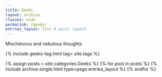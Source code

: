 ```yaml
---
title: Geeks
layout: archive
classes: wide
permalink: /geeks/
entries_layout: list # posts layout
---
```

Mischievous and nebulous thoughts

{% include geeks-tag.html tag= site.tags %}

<!--posts-->
{% assign posts = site.categories.Geeks %}
{% for post in posts %} 
    {% include archive-single.html type=page.entries_layout %} 
{% endfor %}

<br/>